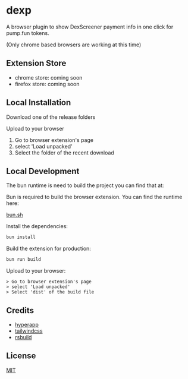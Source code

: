 # dexp

A browser plugin to show DexScreener payment info in one click for pump.fun tokens.

(Only chrome based browsers are working at this time)

## Extension Store

- chrome store: coming soon
- firefox store: coming soon

## Local Installation

Download one of the release folders

Upload to your browser

1. Go to browser extension's page
2. select 'Load unpacked'
3. Select the folder of the recent download

## Local Development

The bun runtime is need to build the project you can find that at:

Bun is required to build the browser extension. You can
find the runtime here: 

[bun.sh](https://bun.sh)

Install the dependencies:

```bash
bun install
```

Build the extension for production:

```bash
bun run build
```

Upload to your browser:

```
> Go to browser extension's page
> select 'Load unpacked'
> Select 'dist' of the build file
```

## Credits

- [hyperapp](https://github.com/jorgebucaran/hyperapp/tree/main)
- [tailwindcss](https://github.com/tailwindlabs/tailwindcss)
- [rsbuild](https://github.com/web-infra-dev/rsbuild)

## License

[MIT](https://github.com/soldair/node-qrcode/blob/master/license)


